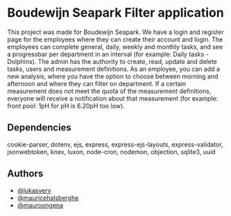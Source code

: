 # Boudewijn Seapark Filter application
This project was made for Boudewijn Seapark. We have a login and register page for the employees where they can create their account and login. The employees can complete general, daily, weekly and monthly tasks, and see a progressbar per department in an interval (for example: Daily tasks - Dolphins). The admin has the authority to create, read, update and delete tasks, users and measurement definitions. As an employee, you can add a new analysis, where you have the option to choose between morning and afternoon and where they can filter on department. If a certain measurement does not meet the quota of the measurement definitions, everyone will receive a notification about that measurement (for example: front pool: 1pH for pH is 6.20pH too low). 

## Dependencies
cookie-parser, dotenv, ejs, express, express-ejs-layouts, express-validator, jsonwebtoken, knex, luxon, node-cron, nodemon, objection, sqlite3, uuid

## Authors
- [@lukasverv](https://github.com/pgm-lukaverv)
- [@mauricehalsberghe](https://www.github.com/mauriceHalsberghe)
- [@mauroongena](https://github.com/mauroongena)
